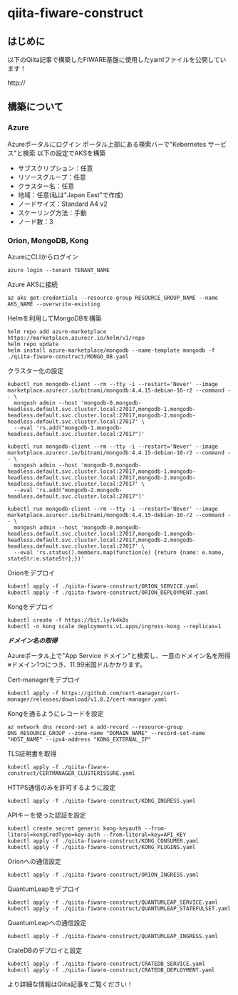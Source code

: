 # qiita-fiware-construct

## はじめに

以下のQiita記事で構築したFIWARE基盤に使用したyamlファイルを公開しています！

http://

## 構築について

### Azure

Azureポータルにログイン
ポータル上部にある検索バーで"Kebernetes サービス"と検索
以下の設定でAKSを構築

* サブスクリプション：任意
* リソースグループ：任意
* クラスター名：任意
* 地域：任意(私は"Japan East"で作成)
* ノードサイズ：Standard A4 v2
* スケーリング方法：手動
* ノード数：3

### Orion, MongoDB, Kong

AzureにCLIからログイン
```
azure login --tenant TENANT_NAME
```

Azure AKSに接続
```
az aks get-credentials --resource-group RESOURCE_GROUP_NAME --name AKS_NAME --overwrite-existing
```

Helmを利用してMongoDBを構築
```
helm repo add azure-marketplace https://marketplace.azurecr.io/helm/v1/repo
helm repo update
helm install azure-marketplace/mongodb --name-template mongodb -f ./qiita-fiware-construct/MONGO_DB.yaml
```

クラスター化の設定
```
kubectl run mongodb-client --rm --tty -i --restart='Never' --image marketplace.azurecr.io/bitnami/mongodb:4.4.15-debian-10-r2 --command -- \
  mongosh admin --host 'mongodb-0.mongodb-headless.default.svc.cluster.local:27017,mongodb-1.mongodb-headless.default.svc.cluster.local:27017,mongodb-2.mongodb-headless.default.svc.cluster.local:27017' \
  --eval 'rs.add("mongodb-1.mongodb-headless.default.svc.cluster.local:27017")'

kubectl run mongodb-client --rm --tty -i --restart='Never' --image marketplace.azurecr.io/bitnami/mongodb:4.4.15-debian-10-r2 --command -- \
  mongosh admin --host 'mongodb-0.mongodb-headless.default.svc.cluster.local:27017,mongodb-1.mongodb-headless.default.svc.cluster.local:27017,mongodb-2.mongodb-headless.default.svc.cluster.local:27017' \
  --eval 'rs.add("mongodb-2.mongodb-headless.default.svc.cluster.local:27017")'

kubectl run mongodb-client --rm --tty -i --restart='Never' --image marketplace.azurecr.io/bitnami/mongodb:4.4.15-debian-10-r2 --command -- \
  mongosh admin --host 'mongodb-0.mongodb-headless.default.svc.cluster.local:27017,mongodb-1.mongodb-headless.default.svc.cluster.local:27017,mongodb-2.mongodb-headless.default.svc.cluster.local:27017' \
  --eval 'rs.status().members.map(function(e) {return {name: e.name, stateStr:e.stateStr};})'
```

Orionをデプロイ
```
kubectl apply -f ./qiita-fiware-construct/ORION_SERVICE.yaml
kubectl apply -f ./qiita-fiware-construct/ORION_DEPLOYMENT.yaml
```

Kongをデプロイ
```
kubectl create -f https://bit.ly/k4k8s
kubectl -n kong scale deployments.v1.apps/ingress-kong --replicas=1
```

***ドメイン名の取得***

Azureポータル上で"App Service ドメイン"と検索し、一意のドメイン名を所得
※ドメイン1つにつき、11.99米国ドルかかります。

Cert-managerをデプロイ
```
kubectl apply -f https://github.com/cert-manager/cert-manager/releases/download/v1.8.2/cert-manager.yaml
```

Kongを通るようにレコードを設定
```
az network dns record-set a add-record --resource-group DNS_RESOURCE_GROUP --zone-name "DOMAIN_NAME" --record-set-name "HOST_NAME" --ipv4-address "KONG_EXTERNAL_IP"
```

TLS証明書を取得
```
kubectl apply -f ./qiita-fiware-construct/CERTMANAGER_CLUSTERISSURE.yaml
```

HTTPS通信のみを許可するように設定
```
kubectl apply -f ./qiita-fiware-construct/KONG_INGRESS.yaml
```

APIキーを使った認証を設定
```
kubectl create secret generic kong-keyauth --from-literal=kongCredType=key-auth --from-literal=key=API_KEY
kubectl apply -f ./qiita-fiware-construct/KONG_CONSUMER.yaml
kubectl apply -f ./qiita-fiware-construct/KONG_PLUGINS.yaml
```

Orionへの通信設定
```
kubectl apply -f ./qiita-fiware-construct/ORION_INGRESS.yaml
```

QuantumLeapをデプロイ
```
kubectl apply -f ./qiita-fiware-construct/QUANTUMLEAP_SERVICE.yaml
kubectl apply -f ./qiita-fiware-construct/QUANTUMLEAP_STATEFULSET.yaml
```

QuantumLeapへの通信設定
```
kubectl apply -f ./qiita-fiware-construct/QUANTUMLEAP_INGRESS.yaml
```

CrateDBのデプロイと設定
```
kubectl apply -f ./qiita-fiware-construct/CRATEDB_SERVICE.yaml
kubectl apply -f ./qiita-fiware-construct/CRATEDB_DEPLOYMENT.yaml
```

より詳細な情報はQiita記事をご覧ください！
